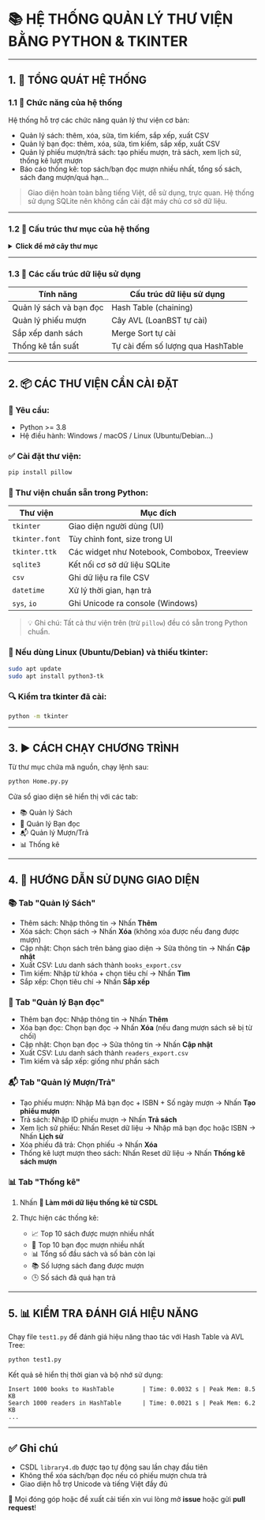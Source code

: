 # 📚 HỆ THỐNG QUẢN LÝ THƯ VIỆN BẰNG PYTHON & TKINTER

---

## 1. 🧾 TỔNG QUÁT HỆ THỐNG

### 1.1 🎯 Chức năng của hệ thống

Hệ thống hỗ trợ các chức năng quản lý thư viện cơ bản:

* Quản lý sách: thêm, xóa, sửa, tìm kiếm, sắp xếp, xuất CSV
* Quản lý bạn đọc: thêm, xóa, sửa, tìm kiếm, sắp xếp, xuất CSV
* Quản lý phiếu mượn/trả sách: tạo phiếu mượn, trả sách, xem lịch sử, thống kê lượt mượn
* Báo cáo thống kê: top sách/bạn đọc mượn nhiều nhất, tổng số sách, sách đang mượn/quá hạn...

> Giao diện hoàn toàn bằng tiếng Việt, dễ sử dụng, trực quan. Hệ thống sử dụng SQLite nên không cần cài đặt máy chủ cơ sở dữ liệu.

---

### 1.2 📁 Cấu trúc thư mục của hệ thống

<details>
<summary><strong>Click để mở cây thư mục</strong></summary>

```plaintext
project/
├── Home.py.py             # Chạy chính để khởi động giao diện
├── ui_books.py            # Giao diện và xử lý quản lý sách (dùng HashTable)
├── ui_readers.py          # Giao diện và xử lý bạn đọc (dùng HashTable)
├── ui_loans.py            # Giao diện và xử lý phiếu mượn (dùng AVL Tree)
├── ui_statistics.py       # Thống kê và báo cáo (dùng HashTable + thuật toán tự cài)
├── test1.py               # Kiểm tra, đánh giá hiệu năng hệ thống
├── library4.db            # CSDL SQLite (tự tạo sau lần chạy đầu tiên)
└── README.md              # File hướng dẫn (chính là file này)
```

</details>

---

### 1.3 🧠 Các cấu trúc dữ liệu sử dụng

| Tính năng               | Cấu trúc dữ liệu sử dụng          |
| ----------------------- | --------------------------------- |
| Quản lý sách và bạn đọc | Hash Table (chaining)             |
| Quản lý phiếu mượn      | Cây AVL (LoanBST tự cài)          |
| Sắp xếp danh sách       | Merge Sort tự cài                 |
| Thống kê tần suất       | Tự cài đếm số lượng qua HashTable |

---

## 2. 📦 CÁC THƯ VIỆN CẦN CÀI ĐẶT

### 📌 Yêu cầu:

* Python >= 3.8
* Hệ điều hành: Windows / macOS / Linux (Ubuntu/Debian...)

### ✅ Cài đặt thư viện:

```bash
pip install pillow
```

### 🧰 Thư viện chuẩn sẵn trong Python:

| Thư viện       | Mục đích                                    |
| -------------- | ------------------------------------------- |
| `tkinter`      | Giao diện người dùng (UI)                   |
| `tkinter.font` | Tùy chỉnh font, size trong UI               |
| `tkinter.ttk`  | Các widget như Notebook, Combobox, Treeview |
| `sqlite3`      | Kết nối cơ sở dữ liệu SQLite                |
| `csv`          | Ghi dữ liệu ra file CSV                     |
| `datetime`     | Xử lý thời gian, hạn trả                    |
| `sys`, `io`    | Ghi Unicode ra console (Windows)            |

> 💡 Ghi chú: Tất cả thư viện trên (trừ `pillow`) đều có sẵn trong Python chuẩn.

### 🐧 Nếu dùng Linux (Ubuntu/Debian) và thiếu tkinter:

```bash
sudo apt update
sudo apt install python3-tk
```

### 🔍 Kiểm tra tkinter đã cài:

```bash
python -m tkinter
```

---

## 3. ▶️ CÁCH CHẠY CHƯƠNG TRÌNH

Từ thư mục chứa mã nguồn, chạy lệnh sau:

```bash
python Home.py.py
```

Cửa sổ giao diện sẽ hiển thị với các tab:

* 📚 Quản lý Sách
* 👥 Quản lý Bạn đọc
* 📬 Quản lý Mượn/Trả
* 📊 Thống kê

---

## 4. 🧭 HƯỚNG DẪN SỬ DỤNG GIAO DIỆN

### 📚 Tab "Quản lý Sách"

* Thêm sách: Nhập thông tin → Nhấn **Thêm**
* Xóa sách: Chọn sách → Nhấn **Xóa** (không xóa được nếu đang được mượn)
* Cập nhật: Chọn sách trên bảng giao diện → Sửa thông tin → Nhấn **Cập nhật**
* Xuất CSV: Lưu danh sách thành `books_export.csv`
* Tìm kiếm: Nhập từ khóa + chọn tiêu chí → Nhấn **Tìm**
* Sắp xếp: Chọn tiêu chí → Nhấn **Sắp xếp**

### 👥 Tab "Quản lý Bạn đọc"

* Thêm bạn đọc: Nhập thông tin → Nhấn **Thêm**
* Xóa bạn đọc: Chọn bạn đọc → Nhấn **Xóa** (nếu đang mượn sách sẽ bị từ chối)
* Cập nhật: Chọn bạn đọc → Sửa thông tin → Nhấn **Cập nhật**
* Xuất CSV: Lưu danh sách thành `readers_export.csv`
* Tìm kiếm và sắp xếp: giống như phần sách

### 📬 Tab "Quản lý Mượn/Trả"

* Tạo phiếu mượn: Nhập Mã bạn đọc + ISBN + Số ngày mượn → Nhấn **Tạo phiếu mượn**
* Trả sách: Nhập ID phiếu mượn → Nhấn **Trả sách**
* Xem lịch sử phiếu: Nhấn Reset dữ liệu → Nhập mã bạn đọc hoặc ISBN → Nhấn **Lịch sử**
* Xóa phiếu đã trả: Chọn phiếu → Nhấn **Xóa**
* Thống kê lượt mượn theo sách: Nhấn Reset dữ liệu → Nhấn **Thống kê sách mượn**

### 📊 Tab "Thống kê"

1. Nhấn **🔄 Làm mới dữ liệu thống kê từ CSDL**
2. Thực hiện các thống kê:

   * 📈 Top 10 sách được mượn nhiều nhất
   * 👤 Top 10 bạn đọc mượn nhiều nhất
   * 📊 Tổng số đầu sách và số bản còn lại
   * 📚 Số lượng sách đang được mượn
   * 🕒 Số sách đã quá hạn trả

---

## 5. 📊 KIỂM TRA ĐÁNH GIÁ HIỆU NĂNG

Chạy file `test1.py` để đánh giá hiệu năng thao tác với Hash Table và AVL Tree:

```bash
python test1.py
```

Kết quả sẽ hiển thị thời gian và bộ nhớ sử dụng:

```
Insert 1000 books to HashTable        | Time: 0.0032 s | Peak Mem: 8.5 KB
Search 1000 readers in HashTable      | Time: 0.0021 s | Peak Mem: 6.2 KB
...
```

---

## ✅ Ghi chú

* CSDL `library4.db` được tạo tự động sau lần chạy đầu tiên
* Không thể xóa sách/bạn đọc nếu có phiếu mượn chưa trả
* Giao diện hỗ trợ Unicode và tiếng Việt đầy đủ

📌 Mọi đóng góp hoặc đề xuất cải tiến xin vui lòng mở **issue** hoặc gửi **pull request**!
